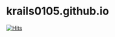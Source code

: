 # krails0105.github.io
[![Hits](https://hits.sh/krails0105.github.io.svg)](https://hits.sh/krails0105.github.io/)
